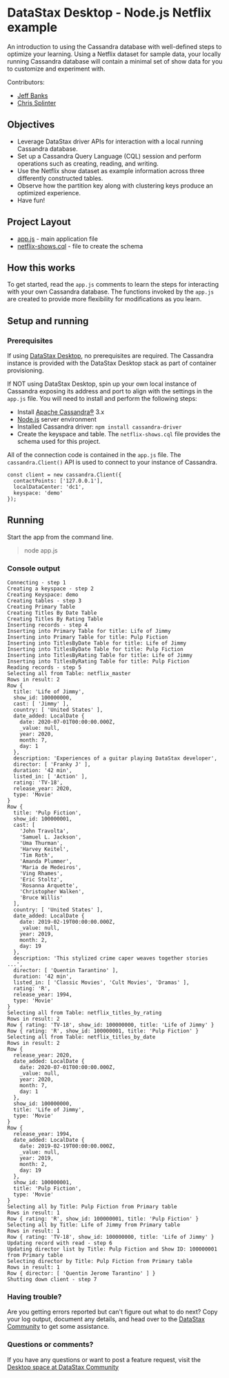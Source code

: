 # DataStax Desktop - Node.js Netflix example

An introduction to using the Cassandra database with well-defined steps to optimize your learning. Using a Netflix dataset for sample data, your locally running Cassandra database will contain a minimal set of show data for you to customize and experiment with.

Contributors:
* [Jeff Banks](https://github.com/jeffbanks)
* [Chris Splinter](https://github.com/csplinter)

## Objectives
* Leverage DataStax driver APIs for interaction with a local running Cassandra database.
* Set up a Cassandra Query Language (CQL) session and perform operations such as creating, reading, and writing.
* Use the Netflix show dataset as example information across three differently constructed tables.
* Observe how the partition key along with clustering keys produce an optimized experience.
* Have fun!

## Project Layout

* [app.js](app.js) - main application file
* [netflix-shows.cql](netflix-shows.cql) - file to create the schema

## How this works
To get started, read the `app.js` comments to learn the steps for interacting with your own Cassandra database. The functions invoked by the `app.js` are created to provide more flexibility for modifications as you learn.

## Setup and running

### Prerequisites
If using [DataStax Desktop](https://www.datastax.com/blog/2020/05/learn-cassandra-datastax-desktop), no prerequisites are required. The Cassandra instance is provided with the DataStax Desktop stack as part of container provisioning.

If NOT using DataStax Desktop, spin up your own local instance of Cassandra exposing its address and port to align with the settings in the `app.js` file.  You will need to install and perform the following steps:

  * Install [Apache Cassandra®](http://cassandra.apache.org/download/) 3.x
  * [Node.js](https://nodejs.org/en/download/) server environment
  * Installed Cassandra driver: `npm install cassandra-driver`
  * Create the keyspace and table.  The `netflix-shows.cql` file provides the schema used for this project.


All of the connection code is contained in the `app.js` file.  The `cassandra.Client()` API is used to connect to your instance of Cassandra.

```javascipt
const client = new cassandra.Client({
  contactPoints: ['127.0.0.1'],
  localDataCenter: 'dc1',
  keyspace: 'demo'
});
```

## Running

Start the app from the command line.

> node app.js

### Console output
```
Connecting - step 1
Creating a keyspace - step 2
Creating Keyspace: demo
Creating tables - step 3
Creating Primary Table
Creating Titles By Date Table
Creating Titles By Rating Table
Inserting records - step 4
Inserting into Primary Table for title: Life of Jimmy
Inserting into Primary Table for title: Pulp Fiction
Inserting into TitlesByDate Table for title: Life of Jimmy
Inserting into TitlesByDate Table for title: Pulp Fiction
Inserting into TitlesByRating Table for title: Life of Jimmy
Inserting into TitlesByRating Table for title: Pulp Fiction
Reading records - step 5
Selecting all from Table: netflix_master
Rows in result: 2
Row {
  title: 'Life of Jimmy',
  show_id: 100000000,
  cast: [ 'Jimmy' ],
  country: [ 'United States' ],
  date_added: LocalDate {
    date: 2020-07-01T00:00:00.000Z,
    _value: null,
    year: 2020,
    month: 7,
    day: 1
  },
  description: 'Experiences of a guitar playing DataStax developer',
  director: [ 'Franky J' ],
  duration: '42 min',
  listed_in: [ 'Action' ],
  rating: 'TV-18',
  release_year: 2020,
  type: 'Movie'
}
Row {
  title: 'Pulp Fiction',
  show_id: 100000001,
  cast: [
    'John Travolta',
    'Samuel L. Jackson',
    'Uma Thurman',
    'Harvey Keitel',
    'Tim Roth',
    'Amanda Plummer',
    'Maria de Medeiros',
    'Ving Rhames',
    'Eric Stoltz',
    'Rosanna Arquette',
    'Christopher Walken',
    'Bruce Willis'
  ],
  country: [ 'United States' ],
  date_added: LocalDate {
    date: 2019-02-19T00:00:00.000Z,
    _value: null,
    year: 2019,
    month: 2,
    day: 19
  },
  description: 'This stylized crime caper weaves together stories ...',
  director: [ 'Quentin Tarantino' ],
  duration: '42 min',
  listed_in: [ 'Classic Movies', 'Cult Movies', 'Dramas' ],
  rating: 'R',
  release_year: 1994,
  type: 'Movie'
}
Selecting all from Table: netflix_titles_by_rating
Rows in result: 2
Row { rating: 'TV-18', show_id: 100000000, title: 'Life of Jimmy' }
Row { rating: 'R', show_id: 100000001, title: 'Pulp Fiction' }
Selecting all from Table: netflix_titles_by_date
Rows in result: 2
Row {
  release_year: 2020,
  date_added: LocalDate {
    date: 2020-07-01T00:00:00.000Z,
    _value: null,
    year: 2020,
    month: 7,
    day: 1
  },
  show_id: 100000000,
  title: 'Life of Jimmy',
  type: 'Movie'
}
Row {
  release_year: 1994,
  date_added: LocalDate {
    date: 2019-02-19T00:00:00.000Z,
    _value: null,
    year: 2019,
    month: 2,
    day: 19
  },
  show_id: 100000001,
  title: 'Pulp Fiction',
  type: 'Movie'
}
Selecting all by Title: Pulp Fiction from Primary table
Rows in result: 1
Row { rating: 'R', show_id: 100000001, title: 'Pulp Fiction' }
Selecting all by Title: Life of Jimmy from Primary table
Rows in result: 1
Row { rating: 'TV-18', show_id: 100000000, title: 'Life of Jimmy' }
Updating record with read - step 6
Updating director list by Title: Pulp Fiction and Show ID: 100000001 from Primary table
Selecting director by Title: Pulp Fiction from Primary table
Rows in result: 1
Row { director: [ 'Quentin Jerome Tarantino' ] }
Shutting down client - step 7
```

### Having trouble?
Are you getting errors reported but can't figure out what to do next?  Copy your log output, document any details, and head over to the [DataStax Community](https://community.datastax.com/spaces/131/datastax-desktop.html) to get some assistance.


### Questions or comments?
If you have any questions or want to post a feature request, visit the [Desktop space at DataStax Community](https://community.datastax.com/spaces/131/datastax-desktop.html)

